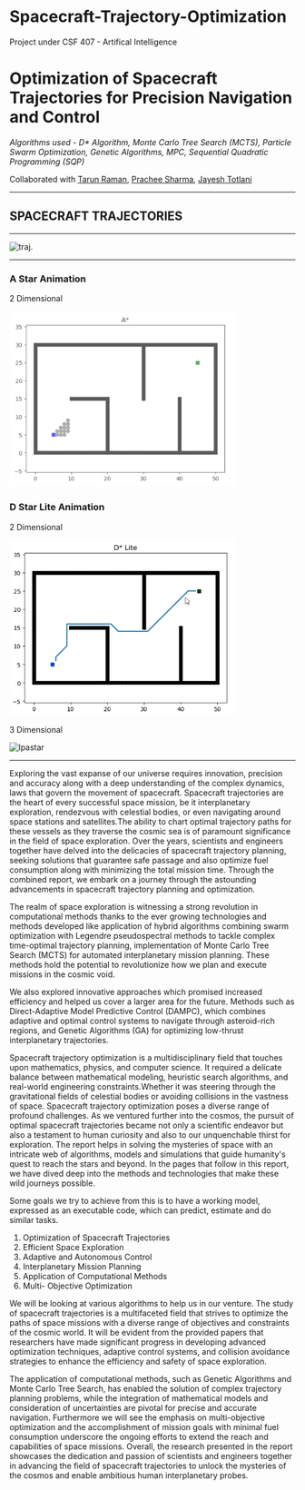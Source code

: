 # Spacecraft-Trajectory-Optimization
Project under CSF 407 - Artifical Intelligence

# **Optimization of Spacecraft Trajectories for Precision Navigation and Control**

*Algorithms used - D\* Algorithm, Monte Carlo Tree Search (MCTS), Particle Swarm Optimization, Genetic Algorithms, MPC, Sequential
Quadratic Programming (SQP)*
 
Collaborated with [Tarun Raman](https://github.com/2307tarun), [Prachee Sharma](https://github.com/prachexhaha), [Jayesh Totlani](https://github.com/jayesh0720)

***

## SPACECRAFT TRAJECTORIES
***
![traj.](https://www.universetoday.com/wp-content/uploads/2013/12/crop-infographic.jpg)
***

### A Star Animation 

2 Dimensional 
 <td><img src="https://github.com/AnanyaJain3/Spacecraft-Trajectory-Optimization/blob/main/animations/Astar.gif" alt="lpastar" width="400"/></a></td>

### D Star Lite Animation 

2 Dimensional 
 <td><img src="https://github.com/AnanyaJain3/Spacecraft-Trajectory-Optimization/blob/main/animations/D_star_Lite.gif" alt="lpastar" width="400"/></a></td>

3 Dimensional 
  <td><img src="https://github.com/AnanyaJain3/Spacecraft-Trajectory-Optimization/blob/main/animations/242d027a-76cb-4e8f-9d12-acae1b4e9b3a.gif" alt="lpastar" width="400"/></a></td>

 ***

Exploring the vast expanse of our universe requires innovation, precision and accuracy along with a deep understanding of the complex dynamics, laws that govern the movement of spacecraft. Spacecraft trajectories are the heart of every successful space mission, be it interplanetary exploration, rendezvous with celestial bodies, or even navigating around space stations and satellites.The ability to chart optimal trajectory paths for these vessels as they traverse the cosmic sea is of paramount significance in the field of space exploration. Over the years, scientists and engineers together have delved into the delicacies of spacecraft trajectory planning, seeking solutions that guarantee safe passage and also optimize fuel consumption along with minimizing the total mission time. Through the combined report, we embark on a journey through the astounding advancements in spacecraft trajectory planning and optimization.

The realm of space exploration is witnessing a strong revolution in computational methods thanks to the ever growing technologies and methods developed like application of hybrid algorithms combining swarm optimization with Legendre pseudospectral methods to tackle complex time-optimal trajectory planning, implementation of Monte Carlo Tree Search (MCTS) for automated interplanetary mission planning. These methods hold the potential to revolutionize how we plan and execute missions in the cosmic void.

We also explored innovative approaches which promised increased efficiency and helped us cover a larger area for the future. Methods such as Direct-Adaptive Model Predictive Control (DAMPC), which combines adaptive and optimal control systems to navigate through asteroid-rich regions, and Genetic Algorithms (GA) for optimizing low-thrust interplanetary trajectories.

Spacecraft trajectory optimization is a multidisciplinary field that touches upon mathematics, physics, and computer science. It required a delicate balance between mathematical modeling, heuristic search algorithms, and real-world engineering constraints.Whether it was steering through the gravitational fields of celestial bodies or avoiding collisions in the vastness of space. Spacecraft trajectory optimization poses a diverse range of profound challenges. As we ventured further into the cosmos, the pursuit of optimal spacecraft trajectories became not only a scientific endeavor but also a testament to human curiosity and also to our unquenchable thirst for exploration. The report helps in solving the mysteries of space with an intricate web of algorithms, models and simulations that guide humanity's quest to reach the stars and beyond. In the pages that follow in this report, we have dived deep into the methods and technologies that make these wild journeys possible.


Some goals we try to achieve from this is to have a working model, expressed as an executable code, which can predict, estimate and do similar tasks.

1. Optimization of Spacecraft Trajectories
2. Efficient Space Exploration
3. Adaptive and Autonomous Control
4. Interplanetary Mission Planning
5. Application of Computational Methods
6. Multi- Objective Optimization
   

We will be looking at various algorithms to help us in our venture. The study of spacecraft trajectories is a multifaceted field that strives to optimize the paths of space missions with a diverse range of objectives and constraints of the cosmic world. It will be evident from the provided papers that researchers have made significant progress in developing advanced optimization techniques, adaptive control systems, and collision avoidance strategies to enhance the efficiency and safety of space exploration.

The application of computational methods, such as Genetic Algorithms and Monte Carlo Tree Search, has enabled the solution of complex trajectory planning problems, while the integration of mathematical models and consideration of uncertainties are pivotal for precise and accurate navigation. Furthermore we will see the emphasis on multi-objective optimization and the accomplishment of mission goals with minimal fuel consumption underscore the ongoing efforts to extend the reach and capabilities of space missions. Overall, the research presented in the report showcases the dedication and passion of scientists and engineers together in advancing the field of spacecraft trajectories to unlock the mysteries of the cosmos and enable ambitious human interplanetary probes.


